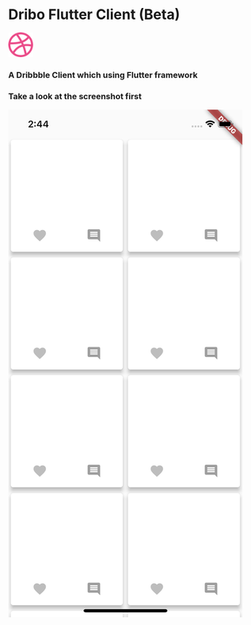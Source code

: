 # Dribo Flutter Client (Beta)
<img src = "/resources/logo.png" width = "10%" />

### A Dribbble Client which using Flutter framework

### Take a look at the screenshot first
<img src = "/resources/screenshot.png" />
